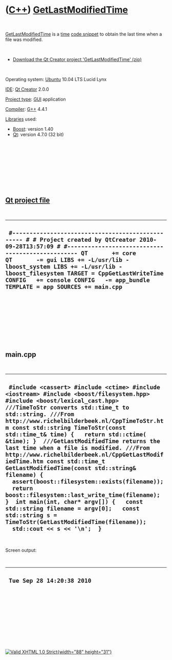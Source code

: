 



 

 

 

 

 

([C++](Cpp.htm)) [GetLastModifiedTime](CppGetLastModifiedTime.htm)
==================================================================

 

[GetLastModifiedTime](CppGetLastModifiedTime.htm) is a
[time](CppTime.htm) [code snippet](CppCodeSnippets.htm) to obtain the
last time when a file was modified.

 

-   [Download the Qt Creator project
    'GetLastModifiedTime' (zip)](CppGetLastModifiedTime.zip)

 

Operating system: [Ubuntu](http://www.ubuntu.com) 10.04 LTS Lucid Lynx

[IDE](CppIde.htm): [Qt Creator](CppQtCreator.htm) 2.0.0

[Project type](CppQtProjectType.htm): [GUI](CppGui.htm) application

[Compiler](CppCompiler.htm): [G++](CppGpp.htm) 4.4.1

[Libraries](CppLibrary.htm) used:

-   [Boost](CppBoost.htm): version 1.40
-   [Qt](CppQt.htm): version 4.7.0 (32 bit)

 

 

 

 

 

[Qt project file](CppQtProjectFile.htm)
---------------------------------------

 

  -------------------------------------------------------------------------------------------------------------------------------------------------------------------------------------------------------------------------------------------------------------------------------------------------------------------------------------------------------------------------------------
  ` #------------------------------------------------- # # Project created by QtCreator 2010-09-28T13:57:09 # #------------------------------------------------- QT       += core QT       -= gui LIBS += -L/usr/lib -lboost_system LIBS += -L/usr/lib -lboost_filesystem TARGET = CppGetLastWriteTime CONFIG   += console CONFIG   -= app_bundle TEMPLATE = app SOURCES += main.cpp`
  -------------------------------------------------------------------------------------------------------------------------------------------------------------------------------------------------------------------------------------------------------------------------------------------------------------------------------------------------------------------------------------

 

 

 

 

 

main.cpp
--------

 

  ---------------------------------------------------------------------------------------------------------------------------------------------------------------------------------------------------------------------------------------------------------------------------------------------------------------------------------------------------------------------------------------------------------------------------------------------------------------------------------------------------------------------------------------------------------------------------------------------------------------------------------------------------------------------------------------------------------------------------------------------------------------------------------------------------------------------------
  ` #include <cassert> #include <ctime> #include <iostream> #include <boost/filesystem.hpp> #include <boost/lexical_cast.hpp>  ///TimeToStr converts std::time_t to std::string. ///From http://www.richelbilderbeek.nl/CppTimeToStr.htm const std::string TimeToStr(const std::time_t& time) {   return std::ctime( &time); }  ///GetLastModifiedTime returns the last time when a file is modified. ///From http://www.richelbilderbeek.nl/CppGetLastModifiedTime.htm const std::time_t GetLastModifiedTime(const std::string& filename) {   assert(boost::filesystem::exists(filename));   return boost::filesystem::last_write_time(filename); }  int main(int, char* argv[]) {   const std::string filename = argv[0];   const std::string s = TimeToStr(GetLastModifiedTime(filename));   std::cout << s << '\n';  }`
  ---------------------------------------------------------------------------------------------------------------------------------------------------------------------------------------------------------------------------------------------------------------------------------------------------------------------------------------------------------------------------------------------------------------------------------------------------------------------------------------------------------------------------------------------------------------------------------------------------------------------------------------------------------------------------------------------------------------------------------------------------------------------------------------------------------------------------

 

Screen output:

 

  -----------------------------
  ` Tue Sep 28 14:20:38 2010`
  -----------------------------

 

 

 

 

 





 

[![Valid XHTML 1.0 Strict](valid-xhtml10.png){width="88"
height="31"}](http://validator.w3.org/check?uri=referer)
